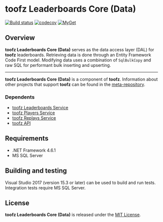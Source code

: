# toofz Leaderboards Core (Data)

[![Build status](https://ci.appveyor.com/api/projects/status/belqgh64mubwul1u/branch/master?svg=true)](https://ci.appveyor.com/project/leonard-thieu/toofz-necrodancer-leaderboards-entityframework/branch/master)
[![codecov](https://codecov.io/gh/leonard-thieu/toofz-leaderboards-core-data/branch/master/graph/badge.svg)](https://codecov.io/gh/leonard-thieu/toofz-leaderboards-core-data)
[![MyGet](https://img.shields.io/myget/toofz/v/toofz.NecroDancer.Leaderboards.Data.svg)](https://www.myget.org/feed/toofz/package/nuget/toofz.NecroDancer.Leaderboards.Data)

## Overview

**toofz Leaderboards Core (Data)** serves as the data access layer (DAL) for **toofz** leaderboards. Retrieving data is done through an Entity Framework Code First model. 
Modifying data uses a combination of `SqlBulkCopy` and raw SQL for performant bulk inserting and upserting.

---

**toofz Leaderboards Core (Data)** is a component of **toofz**. 
Information about other projects that support **toofz** can be found in the [meta-repository](https://github.com/leonard-thieu/toofz-necrodancer).

### Dependents

* [toofz Leaderboards Service](https://github.com/leonard-thieu/leaderboards-service)
* [toofz Players Service](https://github.com/leonard-thieu/players-service)
* [toofz Replays Service](https://github.com/leonard-thieu/replays-service)
* [toofz API](https://github.com/leonard-thieu/api.toofz.com)

## Requirements

* .NET Framework 4.6.1
* MS SQL Server

## Building and testing

Visual Studio 2017 (version 15.3 or later) can be used to build and run tests. Integration tests require MS SQL Server.

## License

**toofz Leaderboards Core (Data)** is released under the [MIT License](LICENSE).
